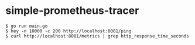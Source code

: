 # simple-prometheus-tracer

```
$ go run main.go
$ hey -n 10000 -c 200 http://localhost:8081/ping
$ curl http://localhost:8081/metrics | grep http_response_time_seconds
```